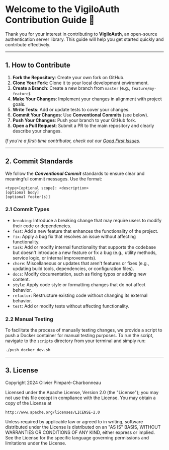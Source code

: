 # Welcome to the VigiloAuth Contribution Guide 👋

Thank you for your interest in contributing to **VigiloAuth**, an open-source authentication server library. This guide will help you get started quickly and contribute effectively.

---

## 1. How to Contribute

1. **Fork the Repository**: Create your own fork on GitHub.
2. **Clone Your Fork**: Clone it to your local development environment.
3. **Create a Branch**: Create a new branch from `master` (e.g., `feature/my-feature`).
4. **Make Your Changes**: Implement your changes in alignment with project goals.
5. **Write Tests**: Add or update tests to cover your changes.
6. **Commit Your Changes**: Use **Conventional Commits** (see below).
7. **Push Your Changes**: Push your branch to your GitHub fork.
8. **Open a Pull Request**: Submit a PR to the main repository and clearly describe your changes.

_If you're a first-time contributor, check out our [Good First Issues](https://github.com/vigiloauth/vigilo/issues?q=is%3Aissue%20state%3Aopen%20label%3A%22good%20first%20issue%22)._

___

## 2. Commit Standards

We follow the **_Conventional Commit_** standards to ensure clear and meaningful commit messages. Use the format:
```azure
<type>[optional scope]: <description>
[optional body]
[optional footer(s)]
```

### 2.1 Commit Types

- `breaking`: Introduce a breaking change that may require users to modify their code or dependencies.
- `feat`: Add a new feature that enhances the functionality of the project.
- `fix`: Apply a bug fix that resolves an issue without affecting functionality.
- `task`: Add or modify internal functionality that supports the codebase but doesn't introduce a new feature or fix a bug (e.g., utility methods, service logic, or internal improvements).
- `chore`: Miscellaneous or updates that aren't features or fixes (e.g., updating build tools, dependencies, or configuration files).
- `docs`: Modify documentation, such as fixing typos or adding new content.
- `style`: Apply code style or formatting changes that do not affect behavior.
- `refactor`: Restructure existing code without changing its external behavior.
- `test`: Add or modify tests without affecting functionality.


### 2.2 Manual Testing

To facilitate the process of manually testing changes, we provide a script to push a Docker container for manual testing purposes. To run the script, navigate to the `scripts` directory from your terminal and simply run:
```bash
./push_docker_dev.sh
```

---

## 3. License

Copyright 2024 Olivier Pimparé-Charbonneau

Licensed under the Apache License, Version 2.0 (the "License");
you may not use this file except in compliance with the License.
You may obtain a copy of the License at

    http://www.apache.org/licenses/LICENSE-2.0

Unless required by applicable law or agreed to in writing, software distributed under the License is distributed on an "AS IS" BASIS,
WITHOUT WARRANTIES OR CONDITIONS OF ANY KIND, either express or implied.
See the License for the specific language governing permissions and limitations under the License.